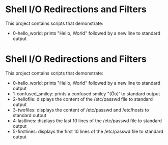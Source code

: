 # Shell I/O Redirections and Filters

This project contains scripts that demonstrate:

- 0-hello_world: prints "Hello, World" followed by a new line to standard output
# Shell I/O Redirections and Filters

This project contains scripts that demonstrate:

- 0-hello_world: prints "Hello, World" followed by a new line to standard output
- 1-confused_smiley: prints a confused smiley "(Ôo)' to standard output
- 2-hellofile: displays the content of the /etc/passwd file to standard output
- 3-twofiles: displays the content of /etc/passwd and /etc/hosts to standard output
- 4-lastlines: displays the last 10 lines of the /etc/passwd file to standard output
- 5-firstlines: displays the first 10 lines of the /etc/passwd file to standard output
